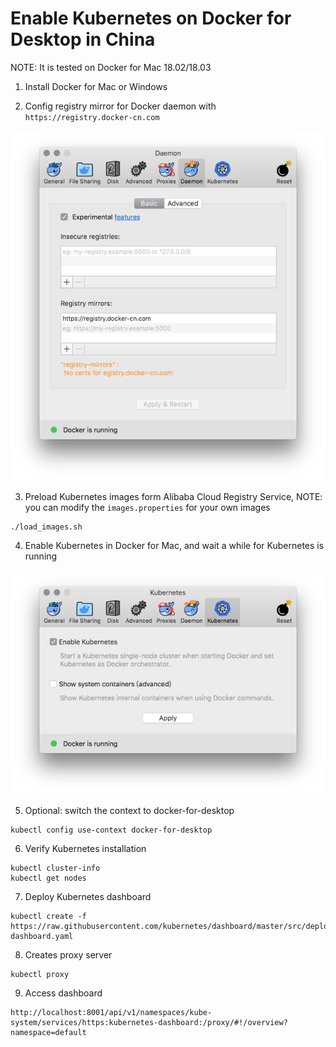 # Enable Kubernetes on Docker for Desktop in China

NOTE: It is tested on Docker for Mac 18.02/18.03

1. Install Docker for Mac or Windows

2. Config registry mirror for Docker daemon with ```https://registry.docker-cn.com```

![mirror](./image/mirror.jpg)


3. Preload Kubernetes images form Alibaba Cloud Registry Service, NOTE: you can modify the ```images.properties``` for your own images

```
./load_images.sh
```

4. Enable Kubernetes in Docker for Mac, and wait a while for Kubernetes is running

![k8s](./image/k8s.jpg)

5. Optional: switch the context to docker-for-desktop

```
kubectl config use-context docker-for-desktop
```

6. Verify Kubernetes installation

```
kubectl cluster-info
kubectl get nodes
```

7. Deploy Kubernetes dashboard

```
kubectl create -f https://raw.githubusercontent.com/kubernetes/dashboard/master/src/deploy/recommended/kubernetes-dashboard.yaml
```

8. Creates proxy server

```
kubectl proxy
```

9. Access dashboard

```
http://localhost:8001/api/v1/namespaces/kube-system/services/https:kubernetes-dashboard:/proxy/#!/overview?namespace=default
```


